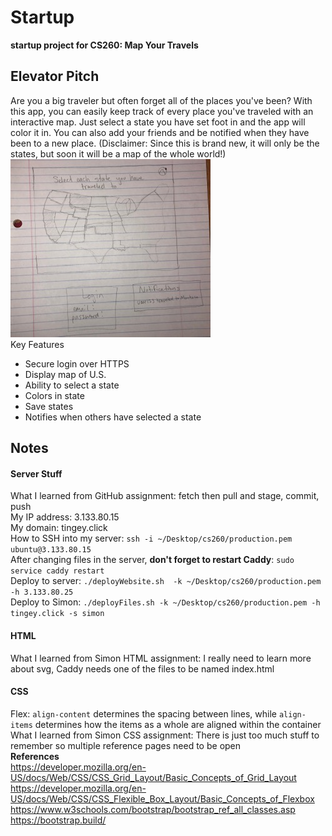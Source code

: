 # Startup
**startup project for CS260: Map Your Travels**


## Elevator Pitch
Are you a big traveler but often forget all of the places you've been? With this app, you can easily keep track of every place you've traveled with an interactive map. Just select a state you have set foot in and the app will color it in. You can also add your friends and be notified when they have been to a new place. (Disclaimer: Since this is brand new, it will only be the states, but soon it will be a map of the whole world!) \
![mySketch](startuppicsmall.jpg) \
Key Features
* Secure login over HTTPS
* Display map of U.S.
* Ability to select a state
* Colors in state
* Save states
* Notifies when others have selected a state


## Notes

#### Server Stuff
What I learned from GitHub assignment: fetch then pull and stage, commit, push \
My IP address: 3.133.80.15 \
My domain: tingey.click \
How to SSH into my server: `ssh -i ~/Desktop/cs260/production.pem ubuntu@3.133.80.15` \
After changing files in the server, **don't forget to restart Caddy**: `sudo service caddy restart` \
Deploy to server: `./deployWebsite.sh  -k ~/Desktop/cs260/production.pem -h 3.133.80.25` \
Deploy to Simon: `./deployFiles.sh -k ~/Desktop/cs260/production.pem -h tingey.click -s simon`

#### HTML
What I learned from Simon HTML assignment: I really need to learn more about svg, Caddy needs one of the files to be named index.html

#### CSS
Flex: `align-content` determines the spacing between lines, while `align-items` determines how the items as a whole are aligned within the container \
What I learned from Simon CSS assignment: There is just too much stuff to remember so multiple reference pages need to be open \
**References** \
https://developer.mozilla.org/en-US/docs/Web/CSS/CSS_Grid_Layout/Basic_Concepts_of_Grid_Layout
https://developer.mozilla.org/en-US/docs/Web/CSS/CSS_Flexible_Box_Layout/Basic_Concepts_of_Flexbox
https://www.w3schools.com/bootstrap/bootstrap_ref_all_classes.asp
https://bootstrap.build/
